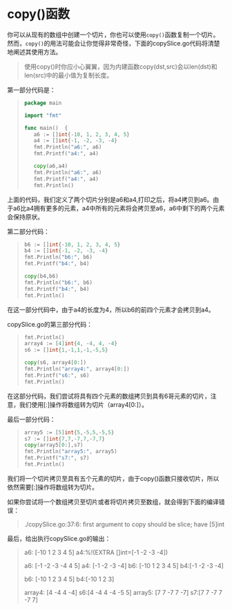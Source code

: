 # **copy()函数**

你可以从现有的数组中创建一个切片，你也可以使用`copy()`函数复制一个切片。然而，`copy()`的用法可能会让你觉得非常奇怪，下面的copySlice.go代码将清楚地阐述其使用方法。

> 使用copy()时你应小心翼翼，因为内建函数copy(dst,src)会以len(dst)和len(src)中的最小值为复制长度。

第一部分代码是：

> ```go
> package main
> 
> import "fmt"
> 
> func main()  {
>    a6 := []int{-10, 1, 2, 3, 4, 5}
>    a4 := []int{-1, -2, -3, -4}
>    fmt.Println("a6:", a6)
>    fmt.Printf("a4:", a4)
> 
>    copy(a6,a4)
>    fmt.Println("a6:", a6)
>    fmt.Printf("a4:", a4)
>    fmt.Println()
> ```

上面的代码，我们定义了两个切片分别是a6和a4,打印之后，将a4拷贝到a6。由于a6比a4拥有更多的元素，a4中所有的元素将会拷贝至a6，a6中剩下的两个元素会保持原状。

第二部分代码：

> ```go
> b6 := []int{-10, 1, 2, 3, 4, 5}
> b4 := []int{-1, -2, -3, -4}
> fmt.Println("b6:", b6)
> fmt.Printf("b4:", b4)
> 
> copy(b4,b6)
> fmt.Println("b6:", b6)
> fmt.Printf("b4:", b4)
> fmt.Println()
> ```

在这一部分代码中，由于a4的长度为4，所以b6的前四个元素才会拷贝到a4。

copySlice.go的第三部分代码：

> ```go
> fmt.Println()
> array4 := [4]int{4, -4, 4, -4}
> s6 := []int{1,-1,1,-1,-5,5}
> 
> copy(s6, array4[0:])
> fmt.Println("array4:", array4[0:])
> fmt.Printf("s6:", s6)
> fmt.Println()
> ```

在这部分代码，我们尝试将具有四个元素的数组拷贝到具有6哥元素的切片，注意，我们使用[:]操作将数组转为切片（array4[0:]）。

最后一部分代码：

> ```go
> array5 := [5]int{5,-5,5,-5,5}
> s7 := []int{7,7,-7,7,-7,7}
> copy(array5[0:],s7)
> fmt.Println("array5:", array5)
> fmt.Printf("s7:", s7)
> fmt.Println()
> ```

我们将一个切片拷贝至具有五个元素的切片，由于copy()函数只接收切片，所以依然需要[:]操作将数组转为切片。

如果你尝试将一个数组拷贝至切片或者将切片拷贝至数组，就会得到下面的编译错误：

> ./copySlice.go:37:6: first argument to copy should be slice; have [5]int

最后，给出执行copySlice.go的输出：

> a6: [-10 1 2 3 4 5]
> a4:%!(EXTRA []int=[-1 -2 -3 -4])
>
> a6: [-1 -2 -3 -4 4 5]
> a4: [-1 -2 -3 -4]
> b6: [-10 1 2 3 4 5]
> b4:[-1 -2 -3 -4]
>
> b6: [-10 1 2 3 4 5]
> b4:[-10 1 2 3]
>
> array4: [4 -4 4 -4]
> s6:[4 -4 4 -4 -5 5]
> array5: [7 7 -7 7 -7]
> s7:[7 7 -7 7 -7 7]
